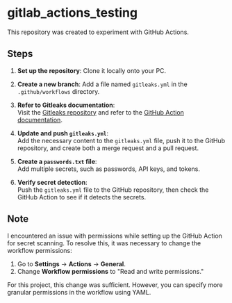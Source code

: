 # gitlab_actions_testing

This repository was created to experiment with GitHub Actions.

## Steps

1. **Set up the repository**: Clone it locally onto your PC.

2. **Create a new branch**: Add a file named `gitleaks.yml` in the `.github/workflows` directory.

3. **Refer to Gitleaks documentation**:  
   Visit the [Gitleaks repository](https://github.com/gitleaks/gitleaks?tab=readme-ov-file) and refer to the [GitHub Action documentation](https://github.com/gitleaks/gitleaks-action).

4. **Update and push `gitleaks.yml`**:  
   Add the necessary content to the `gitleaks.yml` file, push it to the GitHub repository, and create both a merge request and a pull request.

5. **Create a `passwords.txt` file**:  
   Add multiple secrets, such as passwords, API keys, and tokens.

6. **Verify secret detection**:  
   Push the `gitleaks.yml` file to the GitHub repository, then check the GitHub Action to see if it detects the secrets.

## Note

I encountered an issue with permissions while setting up the GitHub Action for secret scanning. To resolve this, it was necessary to change the workflow permissions:

1. Go to **Settings** → **Actions** → **General**.
2. Change **Workflow permissions** to "Read and write permissions."

For this project, this change was sufficient. However, you can specify more granular permissions in the workflow using YAML.
